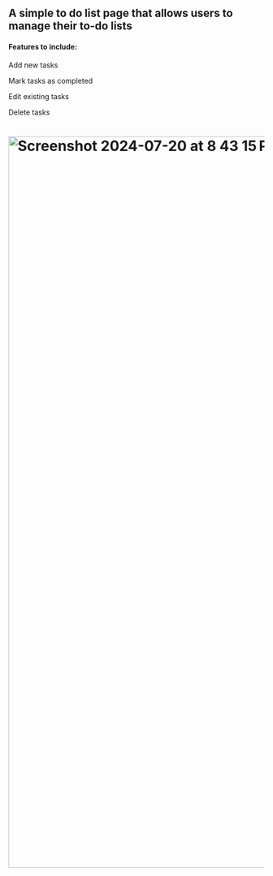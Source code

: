 ## A simple to do list page that allows users to manage their to-do lists

#### Features to include:
Add new tasks

Mark tasks as completed

Edit existing tasks

Delete tasks


#  <img width="1440" alt="Screenshot 2024-07-20 at 8 43 15 PM" src="https://github.com/user-attachments/assets/40706f93-c00d-493d-bf35-e253d3fa6ad9">
